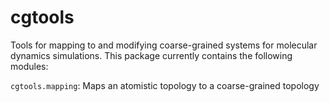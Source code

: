 cgtools
=======

Tools for mapping to and modifying coarse-grained systems for molecular dynamics simulations.
This package currently contains the following modules:

`cgtools.mapping`: Maps an atomistic topology to a coarse-grained topology